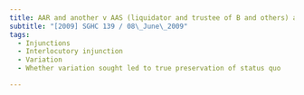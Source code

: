 ```yaml
---
title: AAR and another v AAS (liquidator and trustee of B and others) and others
subtitle: "[2009] SGHC 139 / 08\_June\_2009"
tags:
  - Injunctions
  - Interlocutory injunction
  - Variation
  - Whether variation sought led to true preservation of status quo

---
```


